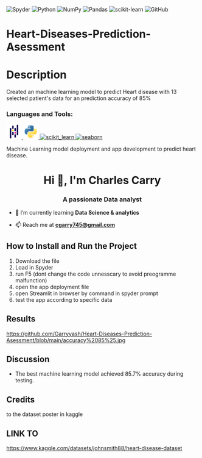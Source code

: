 ![Spyder](https://img.shields.io/badge/Spyder-838485?style=for-the-badge&logo=spyder%20ide&logoColor=maroon)
![Python](https://img.shields.io/badge/python-3670A0?style=for-the-badge&logo=python&logoColor=ffdd54)
![NumPy](https://img.shields.io/badge/numpy-%23013243.svg?style=for-the-badge&logo=numpy&logoColor=white)
![Pandas](https://img.shields.io/badge/pandas-%23150458.svg?style=for-the-badge&logo=pandas&logoColor=white)
![scikit-learn](https://img.shields.io/badge/scikit--learn-%23F7931E.svg?style=for-the-badge&logo=scikit-learn&logoColor=white)
	![GitHub](https://img.shields.io/badge/github-%23121011.svg?style=for-the-badge&logo=github&logoColor=white)


# Heart-Diseases-Prediction-Asessment

# Description
 Created an machine learning model to predict Heart disease with 13 selected patient's data for an prediction accuracy of 85%
 
 <h3 align="left">Languages and Tools:</h3>
<p align="left"> <a href="https://pandas.pydata.org/" target="_blank" rel="noreferrer"> <img src="https://raw.githubusercontent.com/devicons/devicon/2ae2a900d2f041da66e950e4d48052658d850630/icons/pandas/pandas-original.svg" alt="pandas" width="40" height="40"/> </a> <a href="https://www.python.org" target="_blank" rel="noreferrer"> <img src="https://raw.githubusercontent.com/devicons/devicon/master/icons/python/python-original.svg" alt="python" width="40" height="40"/> </a> <a href="https://scikit-learn.org/" target="_blank" rel="noreferrer"> <img src="https://upload.wikimedia.org/wikipedia/commons/0/05/Scikit_learn_logo_small.svg" alt="scikit_learn" width="40" height="40"/> </a> <a href="https://seaborn.pydata.org/" target="_blank" rel="noreferrer"> <img src="https://seaborn.pydata.org/_images/logo-mark-lightbg.svg" alt="seaborn" width="40" height="40"/> </a> </p> 

Machine Learning model deployment and app development to predict heart disease.

<h1 align="center">Hi 👋, I'm Charles Carry</h1>
<h3 align="center">A passionate Data analyst</h3>

- 🌱 I’m currently learning **Data Science & analytics**

- 📫 Reach me at **cgarry745@gmail.com**


## How to Install and Run the Project
1. Download the file
2. Load in Spyder
3. run F5 (dont change the code unnesscary to avoid preogramme malfunction)
4. open the app deployment file
5. open Streamlit in browser by command in spyder prompt
6. test the app according to specific data

## Results
https://github.com/Garryyash/Heart-Diseases-Prediction-Asessment/blob/main/accuracy%2085%25.jpg
## Discussion
- The best machine learning model achieved 85.7% accuracy during testing.

## Credits
to the dataset poster in kaggle
## LINK TO 
https://www.kaggle.com/datasets/johnsmith88/heart-disease-dataset
